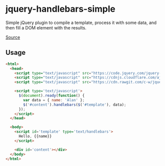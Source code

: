# jquery-handlebars-simple

Simple jQuery plugin to compile a template, process it with some data, and then
fill a DOM element with the results.

[Source](http://blog.teamtreehouse.com/handlebars-js-part-3-tips-and-tricks)

## Usage

```html
<html>
  <head>
    <script type="text/javascript" src="https://code.jquery.com/jquery-1.11.3.min.js"></script>
    <script type="text/javascript" src="https://cdnjs.cloudflare.com/ajax/libs/handlebars.js/4.0.5/handlebars.min.js"></script>
    <script type="text/javascript" src="https://cdn.rawgit.com/c-w/jquery-handlebars-simple/master/jquery-handlebars-simple.min.js"></script>

    <script type='text/javascript'>
      $(document).ready(function() {
        var data = { name: 'Alan' };
        $('#content').handlebars($('#template'), data);
      });
    </script>
  </head>

  <body>
    <script id='template' type='text/handlebars'>
      Hello, {{name}}
    </script>

    <div id='content'></div>
  </body>
</html>
```
